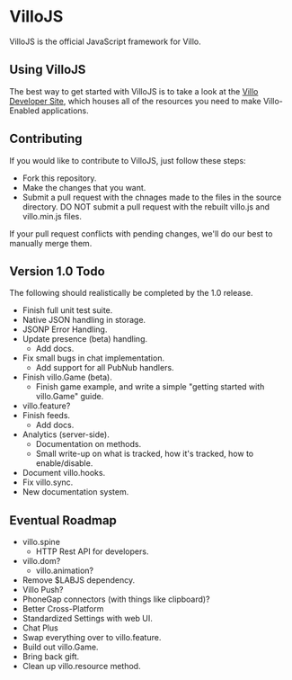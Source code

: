 VilloJS
=======

VilloJS is the official JavaScript framework for Villo.

Using VilloJS
-------------

The best way to get started with VilloJS is to take a look at the [Villo Developer Site](http://dev.villo.me), which houses all of the resources you need to make Villo-Enabled applications.

Contributing
------------

If you would like to contribute to VilloJS, just follow these steps:

- Fork this repository.
- Make the changes that you want.
- Submit a pull request with the chnages made to the files in the source directory. DO NOT submit a pull request with the rebuilt villo.js and villo.min.js files.

If your pull request conflicts with pending changes, we'll do our best to manually merge them.

Version 1.0 Todo 
----------------

The following should realistically be completed by the 1.0 release.

- Finish full unit test suite.
- Native JSON handling in storage.
- JSONP Error Handling.
- Update presence (beta) handling.
	- Add docs.
- Fix small bugs in chat implementation.
	- Add support for all PubNub handlers.
- Finish villo.Game (beta).
	- Finish game example, and write a simple "getting started with villo.Game" guide.
- villo.feature?
- Finish feeds.
	- Add docs.
- Analytics (server-side).
	- Documentation on methods.
	- Small write-up on what is tracked, how it's tracked, how to enable/disable.
- Document villo.hooks.
- Fix villo.sync.
- New documentation system.
	
Eventual Roadmap
----------------

- villo.spine
	- HTTP Rest API for developers.
- villo.dom?
	- villo.animation?
- Remove $LABJS dependency.
- Villo Push?
- PhoneGap connectors (with things like clipboard)? 
- Better Cross-Platform
- Standardized Settings with web UI.
- Chat Plus
- Swap everything over to villo.feature.
- Build out villo.Game.
- Bring back gift.
- Clean up villo.resource method.